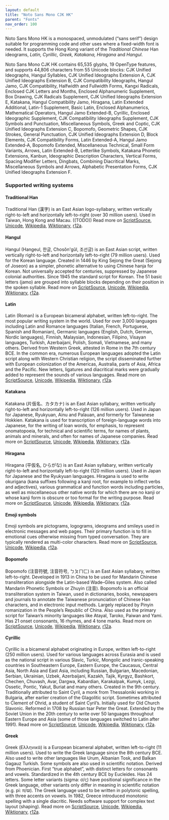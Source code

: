 ```yaml
---
layout: default
title: "Noto Sans Mono CJK HK"
parent: "Fonts"
nav_order: 100
---
```

Noto Sans Mono HK is a monospaced, unmodulated (“sans serif”) design suitable for programming code and other uses where a fixed-width font is needed. It supports the Hong Kong variant of the _Traditional Chinese_ Han ideograms, _Latin, Cyrillic, Greek, Katakana, Hiragana_ and _Hangul_. 

Noto Sans Mono CJK HK contains 65,535 glyphs, 19 OpenType features, and supports 44,806 characters from 55 Unicode blocks: CJK Unified Ideographs, Hangul Syllables, CJK Unified Ideographs Extension A, CJK Unified Ideographs Extension B, CJK Compatibility Ideographs, Hangul Jamo, CJK Compatibility, Halfwidth and Fullwidth Forms, Kangxi Radicals, Enclosed CJK Letters and Months, Enclosed Alphanumeric Supplement, Box Drawing, CJK Radicals Supplement, CJK Unified Ideographs Extension E, Katakana, Hangul Compatibility Jamo, Hiragana, Latin Extended Additional, Latin-1 Supplement, Basic Latin, Enclosed Alphanumerics, Mathematical Operators, Hangul Jamo Extended-B, Cyrillic, Enclosed Ideographic Supplement, CJK Compatibility Ideographs Supplement, CJK Symbols and Punctuation, Miscellaneous Symbols, Greek and Coptic, CJK Unified Ideographs Extension C, Bopomofo, Geometric Shapes, CJK Strokes, General Punctuation, CJK Unified Ideographs Extension D, Block Elements, CJK Compatibility Forms, Latin Extended-A, Hangul Jamo Extended-A, Bopomofo Extended, Miscellaneous Technical, Small Form Variants, Arrows, Latin Extended-B, Letterlike Symbols, Katakana Phonetic Extensions, Kanbun, Ideographic Description Characters, Vertical Forms, Spacing Modifier Letters, Dingbats, Combining Diacritical Marks, Miscellaneous Symbols and Arrows, Alphabetic Presentation Forms, CJK Unified Ideographs Extension F.


### Supported writing systems


#### Traditional Han

Traditional Han (<span class='autonym'>漢字</span>) is an East Asian logo-syllabary, written vertically right-to-left and horizontally left-to-right (over 30 million users). Used in Taiwan, Hong Kong and Macau. ((TODO)) Read more on [ScriptSource](https://scriptsource.org/scr/Hant), [Unicode](https://www.unicode.org/versions/Unicode13.0.0/ch18.pdf#G29086), [Wikipedia](https://en.wikipedia.org/wiki/ISO_15924:Hant), [Wiktionary](https://en.wiktionary.org/wiki/Category:Traditional_Han_script), [r12a](https://r12a.github.io/scripts/links?iso=Hant).


#### Hangul

Hangul (Hangeul, <span class='autonym'>한글</span>, Chosŏn'gŭl, <span class='autonym'>조선글</span>) is an East Asian script, written vertically right-to-left and horizontally left-to-right (79 million users). Used for the Korean language. Created in 1446 by King Sejong the Great (Sejong of Joseon) as a simpler, phonetic alternative to using Chinese hanja for Korean. Not universally accepted for centuries, suppressed by Japanese colonial authorities. Since 1945 the standard script for Korean. The 51 basic letters (jamo) are grouped into syllable blocks depending on their position in the spoken syllable. Read more on [ScriptSource](https://scriptsource.org/scr/Hang), [Unicode](https://www.unicode.org/versions/Unicode13.0.0/ch18.pdf#G31028), [Wikipedia](https://en.wikipedia.org/wiki/ISO_15924:Hang), [Wiktionary](https://en.wiktionary.org/wiki/Category:Hangul_script), [r12a](https://r12a.github.io/scripts/links?iso=Hang).


#### Latin

Latin (Roman) is a European bicameral alphabet, written left-to-right. The most popular writing system in the world. Used for over 3,000 languages including Latin and Romance languages (Italian, French, Portuguese, Spanish and Romanian), Germanic languages (English, Dutch, German, Nordic languages), Finnish, Malaysian, Indonesian, Filipino, Visayan languages, Turkish, Azerbaijani, Polish, Somali, Vietnamese, and many others. Derived from Western Greek, attested in Rome in the 7th century BCE. In the common era, numerous European languages adopted the Latin script along with Western Christian religion, the script disseminated further with European colonization of the Americas, Australia, parts of Asia, Africa and the Pacific. New letters, ligatures and diacritical marks were gradually added to represent the sounds of various languages. Read more on [ScriptSource](https://scriptsource.org/scr/Latn), [Unicode](https://www.unicode.org/versions/Unicode13.0.0/ch07.pdf#G4321), [Wikipedia](https://en.wikipedia.org/wiki/ISO_15924:Latn), [Wiktionary](https://en.wiktionary.org/wiki/Category:Latin_script), [r12a](https://r12a.github.io/scripts/links?iso=Latn).


#### Katakana

Katakana (<span class='autonym'>片仮名、カタカナ</span>) is an East Asian syllabary, written vertically right-to-left and horizontally left-to-right (126 million users). Used in Japan for Japanese, Ryukyuan, Ainu and Palauan, and formerly for Taiwanese Hokkien. Katakana is used for transcription of foreign-language words into Japanese, for the writing of loan words, for emphasis, to represent onomatopoeia, for technical and scientific terms, for names of plants, animals and minerals, and often for names of Japanese companies. Read more on [ScriptSource](https://scriptsource.org/scr/Kana), [Unicode](https://www.unicode.org/versions/Unicode13.0.0/ch18.pdf#G12058), [Wikipedia](https://en.wikipedia.org/wiki/ISO_15924:Kana), [Wiktionary](https://en.wiktionary.org/wiki/Category:Katakana_script), [r12a](https://r12a.github.io/scripts/links?iso=Kana).


#### Hiragana

Hiragana (<span class='autonym'>平仮名, ひらがな</span>) is an East Asian syllabary, written vertically right-to-left and horizontally left-to-right (120 million users). Used in Japan for Japanese and the Ryukyuan languages. Hiragana is used to write okurigana (kana suffixes following a kanji root, for example to inflect verbs and adjectives), various grammatical and function words including particles, as well as miscellaneous other native words for which there are no kanji or whose kanji form is obscure or too formal for the writing purpose. Read more on [ScriptSource](https://scriptsource.org/scr/Hira), [Unicode](https://www.unicode.org/versions/Unicode13.0.0/ch18.pdf#G22344), [Wikipedia](https://en.wikipedia.org/wiki/ISO_15924:Hira), [Wiktionary](https://en.wiktionary.org/wiki/Category:Hiragana_script), [r12a](https://r12a.github.io/scripts/links?iso=Hira).


#### Emoji symbols

Emoji symbols are pictograms, logograms, ideograms and smileys used in electronic messages and web pages. Their primary function is to fill in emotional cues otherwise missing from typed conversation. They are typically rendered as multi-color characters. Read more on [ScriptSource](https://scriptsource.org/scr/Zsye), [Unicode](https://www.unicode.org/versions/Unicode13.0.0/ch22.pdf#G12367), [Wikipedia](https://en.wikipedia.org/wiki/ISO_15924:Zsye), [r12a](https://r12a.github.io/scripts/links?iso=Zsye).


#### Bopomofo

Bopomofo (<span class='autonym'>注音符號, 注音符号, ㄅㄆㄇㄈ</span>) is an East Asian syllabary, written left-to-right. Developed in 1913 in China to be used for Mandarin Chinese transliteration alongside the Latin-based Wade–Giles system. Also called Mandarin Phonetic Symbols or Zhuyin (注音). Bopomofo is an official transliteration system in Taiwan, used in dictionaries, books, newspapers and journals to annotate the Taiwanese pronunciation of Chinese Han characters, and in electronic input methods. Largely replaced by Pinyin romanization in the People’s Republic of China. Also used as the primary script for Taiwan’s minority languages like Atayal, Taroko, Paiwan and Yami. Has 21 onset consonants, 16 rhymes, and 4 tone marks. Read more on [ScriptSource](https://scriptsource.org/scr/Bopo), [Unicode](https://www.unicode.org/versions/Unicode13.0.0/ch18.pdf#G22467), [Wikipedia](https://en.wikipedia.org/wiki/ISO_15924:Bopo), [Wiktionary](https://en.wiktionary.org/wiki/Category:Zhuyin_script), [r12a](https://r12a.github.io/scripts/links?iso=Bopo).


#### Cyrillic

Cyrillic is a bicameral alphabet originating in Europe, written left-to-right (250 million users). Used for various languages across Eurasia and is used as the national script in various Slavic, Turkic, Mongolic and Iranic-speaking countries in Southeastern Europe, Eastern Europe, the Caucasus, Central Asia, North Asia and East Asia, including Russian, Bulgarian, Macedonian, Serbian, Ukrainian, Uzbek, Azerbaijani, Kazakh, Tajik, Kyrgyz, Bashkort, Chechen, Chuvash, Avar, Dargwa, Kabardian, Karakalpak, Kumyk, Lezgi, Ossetic, Pontic, Yakut, Buriat and many others. Created in the 9th century. Traditionally attributed to Saint Cyril, a monk from Thessaloniki working in Bulgaria, after earlier creation of the Glagolitic script. Sometimes attributed to Clement of Ohrid, a student of Saint Cyril’s. Initially used for Old Church Slavonic. Reformed in 1708 by Russian tsar Peter the Great. Extended by the Soviet Union in the 20th century to write over 50 languages throughout Eastern Europe and Asia (some of those languages switched to Latin after 1991). Read more on [ScriptSource](https://scriptsource.org/scr/Cyrl), [Unicode](https://www.unicode.org/versions/Unicode13.0.0/ch07.pdf#G10850), [Wikipedia](https://en.wikipedia.org/wiki/ISO_15924:Cyrl), [Wiktionary](https://en.wiktionary.org/wiki/Category:Cyrillic_script), [r12a](https://r12a.github.io/scripts/links?iso=Cyrl).


#### Greek

Greek (<span class='autonym'>Ελληνικά</span>) is a European bicameral alphabet, written left-to-right (11 million users). Used to write the Greek language since the 8th century BCE. Also used to write other languages like Urum, Albanian Tosk, and Balkan Gagauz Turkish. Some symbols are also used in scientific notation. Derived from Phoenician. First “true alphabet”, with distinct letters for consonants and vowels. Standardized in the 4th century BCE by Eucleides. Has 24 letters. Some letter variants (sigma: σ/ς) have positional significance in the Greek language, other variants only differ in meaning in scientific notation (e.g. pi: π/ϖ). The Greek language used to be written in polytonic spelling, with three accents on vowels. In 1982, Greece introduced monotonic spelling with a single diacritic. Needs software support for complex text layout (shaping). Read more on [ScriptSource](https://scriptsource.org/scr/Grek), [Unicode](https://www.unicode.org/versions/Unicode13.0.0/ch07.pdf#G10832), [Wikipedia](https://en.wikipedia.org/wiki/ISO_15924:Grek), [Wiktionary](https://en.wiktionary.org/wiki/Category:Greek_script), [r12a](https://r12a.github.io/scripts/links?iso=Grek).

